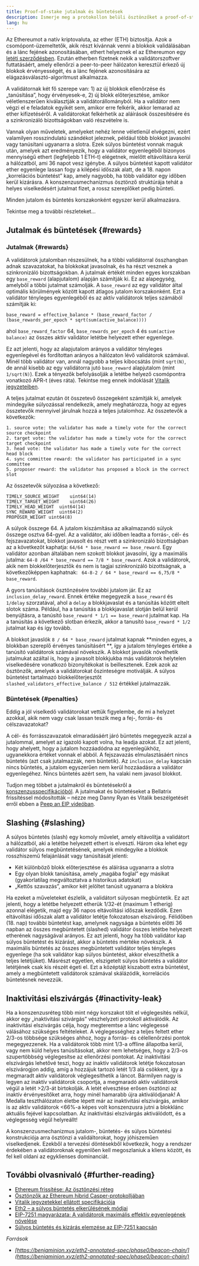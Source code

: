 ```yaml
---
title: Proof-of-stake jutalmak és büntetések
description: Ismerje meg a protokollon belüli ösztönzőket a proof-of-stake Ethereumban.
lang: hu
---
```


Az Ethereumot a natív kriptovaluta, az ether (ETH) biztosítja. Azok a csomópont-üzemeltetők, akik részt kívánnak venni a blokkok validálásában és a lánc fejének azonosításában, ethert helyeznek el az Ethereumon egy [letéti szerződésben](/staking/deposit-contract/). Ezután etherben fizetnek nekik a validátorszoftver futtatásáért, amely ellenőrzi a peer-to-peer hálózaton keresztül érkező új blokkok érvényességét, és a lánc fejének azonosítására az elágazásválasztó-algoritmust alkalmazza.

A validátornak két fő szerepe van: 1) az új blokkok ellenőrzése és „tanúsítása”, hogy érvényesek-e, 2) új blokk előterjesztése, amikor véletlenszerűen kiválasztják a validátorállományból. Ha a validátor nem végzi el e feladatok egyikét sem, amikor erre felkérik, akkor lemarad az ether kifizetéséről. A validátorokat felkérhetik az aláírások összesítésére és a szinkronizáló bizottságokban való részvételre is.

Vannak olyan műveletek, amelyeket nehéz lenne véletlenül elvégezni, ezért valamilyen rosszindulatú szándékot jeleznek, például több blokkot javasolni vagy tanúsítani ugyanarra a slotra. Ezek súlyos büntetést vonnak maguk után, amelyek azt eredményezik, hogy a validátor egyenlegéből bizonyos mennyiségű ethert (legfeljebb 1 ETH-t) elégetnek, mielőtt eltávolításra kerül a hálózatból, ami 36 napot vesz igénybe. A súlyos büntetést kapott validátor ether egyenlege lassan fogy a kilépési időszak alatt, de a 18. napon „korrelációs büntetést” kap, amely nagyobb, ha több validátor egy időben kerül kizárásra. A konszenzusmechanizmus ösztönző struktúrája tehát a helyes viselkedésért jutalmat fizet, a rossz szereplőket pedig bünteti.

Minden jutalom és büntetés korszakonként egyszer kerül alkalmazásra.

Tekintse meg a további részleteket...

## Jutalmak és büntetések {#rewards}

### Jutalmak {#rewards}

A validátorok jutalomban részesülnek, ha a többi validátorral összhangban adnak szavazatokat, ha blokkokat javasolnak, és ha részt vesznek a szinkronizáló bizottságokban. A jutalmak értékét minden egyes korszakban egy `base_reward` (alapjutalom) alapján számítják ki. Ez az alapegység, amelyből a többi jutalmat számolják. A `base_reward` az egy validátor által optimális körülmények között kapott átlagos jutalom korszakonként. Ezt a validátor tényleges egyenlegéből és az aktív validátorok teljes számából számítják ki:

```
base_reward = effective_balance * (base_reward_factor / (base_rewards_per_epoch * sqrt(sum(active_balance))))
```

ahol `base_reward_factor` 64, `base_rewards_per_epoch` 4 és `sum(active balance)` az összes aktív validátor letétbe helyezett ether egyenlege.

Ez azt jelenti, hogy az alapjutalom arányos a validátor tényleges egyenlegével és fordítottan arányos a hálózaton lévő validátorok számával. Minél több validátor van, annál nagyobb a teljes kibocsátás (mint `sqrt(N)`, de annál kisebb az egy validátorra jutó `base_reward` alapjutalom (mint `1/sqrt(N)`). Ezek a tényezők befolyásolják a letétbe helyező csomópontra vonatkozó APR-t (éves ráta). Tekintse meg ennek indoklását [Vitalik jegyzeteiben](https://notes.ethereum.org/@vbuterin/rkhCgQteN?type=view#Base-rewards).

A teljes jutalmat ezután öt összetevő összegeként számítják ki, amelyek mindegyike súlyozással rendelkezik, amely meghatározza, hogy az egyes összetevők mennyivel járulnak hozzá a teljes jutalomhoz. Az összetevők a következők:

```
1. source vote: the validator has made a timely vote for the correct source checkpoint
2. target vote: the validator has made a timely vote for the correct target checkpoint
3. head vote: the validator has made a timely vote for the correct head block
4. sync committee reward: the validator has participated in a sync committee
5. proposer reward: the validator has proposed a block in the correct slot
```

Az összetevők súlyozása a következő:

```
TIMELY_SOURCE_WEIGHT    uint64(14)
TIMELY_TARGET_WEIGHT    uint64(26)
TIMELY_HEAD_WEIGHT  uint64(14)
SYNC_REWARD_WEIGHT  uint64(2)
PROPOSER_WEIGHT uint64(8)
```

A súlyok összege 64. A jutalom kiszámítása az alkalmazandó súlyok összege osztva 64-gyel. Az a validátor, aki időben leadta a forrás-, cél- és fejszavazatokat, blokkot javasolt és részt vett a szinkronizáló bizottságban az a következőt kaphatja: `64/64 * base_reward == base_reward`. Egy validátor azonban általában nem szokott blokkot javasolni, így a maximális jutalma: `64-8 /64 * base_reward == 7/8 * base_reward`. Azok a validátorok, akik nem blokkelőterjesztők és nem is tagjai szinkronizáló bizottságnak, a következőképpen kaphatnak: ` 64-8-2 / 64 * base_reward == 6,75/8 * base_reward`.

A gyors tanúsítások ösztönzésére további jutalom jár. Ez az `inclusion_delay_reward`. Ennek értéke megegyezik a `base_reward` és `1/delay` szorzatával, ahol a `delay` a blokkjavaslat és a tanúsítás között eltelt slotok száma. Például, ha a tanúsítás a blokkjavaslat slotján belül kerül benyújtásra, a tanúsító `base_reward * 1/1 == base_reward` jutalmat kap. Ha a tanúsítás a következő slotban érkezik, akkor a tanusító `base_reward * 1/2` jutalmat kap és így tovább.

A blokkot javaslók `8 / 64 * base_reward` jutalmat kapnak **minden egyes, a blokkban szereplő érvényes tanúsításért **, így a jutalom tényleges értéke a tanúsító validátorok számával növekszik. A blokkot javaslók növelhetik jutalmukat azáltal is, hogy a javasolt blokkjukba más validátorok helytelen viselkedésére vonatkozó bizonyítékokat is beillesztenek. Ezek azok az ösztönzők, amelyek a validátorokat őszinteségre motiválják. A súlyos büntetést tartalmazó blokkelőterjesztőt `slashed_validators_effective_balance / 512` értékkel jutalmazzák.

### Büntetések {#penalties}

Eddig a jól viselkedő validátorokat vettük figyelembe, de mi a helyzet azokkal, akik nem vagy csak lassan teszik meg a fej-, forrás- és célszavazatokat?

A cél- és forrásszavazatok elmaradásáért járó büntetés megegyezik azzal a jutalommal, amelyet az igazoló kapott volna, ha leadja azokat. Ez azt jelenti, hogy ahelyett, hogy a jutalom hozzáadódna az egyenlegükhöz, ugyanekkora értéket vonnak el abból. A fejszavazás elmulasztásáért nincs büntetés (azt csak jutalmazzák, nem büntetik). Az `inclusion_delay` kapcsán nincs büntetés, a jutalom egyszerűen nem kerül hozzáadásra a validátor egyenlegéhez. Nincs büntetés azért sem, ha valaki nem javasol blokkot.

Tudjon meg többet a jutalmakról és büntetésekről a [konszenzusspecifikációból](https://github.com/ethereum/consensus-specs/blob/dev/specs/altair/beacon-chain.md). A jutalmakat és büntetéseket a Bellatrix frissítéssel módosították – nézze meg Danny Ryan és Vitalik beszélgetését erről ebben a [Peep an EIP videóban](https://www.youtube.com/watch?v=iaAEGs1DMgQ).

## Slashing {#slashing}

A súlyos büntetés (slash) egy komoly művelet, amely eltávolítja a validátort a hálózatból, aki a letétbe helyezett ethert is elveszti. Három oka lehet egy validátor súlyos megbüntetésének, amelyek mindegyike a blokkok rosszhiszemű felajánlását vagy tanúsítását jelenti:

- Két különböző blokk előterjesztése és aláírása ugyanarra a slotra
- Egy olyan blokk tanúsítása, amely „magába foglal” egy másikat (gyakorlatilag megváltoztatva a historikus adatokat)
- „Kettős szavazás”, amikor két jelöltet tanúsít ugyanarra a blokkra

Ha ezeket a műveleteket észlelik, a validátort súlyosan megbüntetik. Ez azt jelenti, hogy a letétbe helyezett etherük 1/32-ét (maximum 1 etherig) azonnal elégetik, majd egy 36 napos eltávolítási időszak kezdődik. Ezen eltávolítási időszak alatt a validátor letétje fokozatosan elszivárog. Félidőben (18. nap) további büntetést kap, amelynek nagysága a büntetés előtti 36 napban az összes megbüntetett (slashed) validátor összes letétbe helyezett etherének nagyságával arányos. Ez azt jelenti, hogy ha több validátor kap súlyos büntetést és kizárást, akkor a büntetés mértéke növekszik. A maximális büntetés az összes megbüntetett validátor teljes tényleges egyenlege (ha sok validátor kap súlyos büntetést, akkor elveszíthetik a teljes letétjüket). Másrészt egyetlen, elszigetelt súlyos büntetés a validátor letétjének csak kis részét égeti el. Ezt a középtájt kiszabott extra büntetést, amely a megbüntetett validátorok számával skálázódik, korrelációs büntetésnek nevezzük.

## Inaktivitási elszivárgás {#inactivity-leak}

Ha a konszenzusréteg több mint négy korszakot tölt el véglegesítés nélkül, akkor egy „inaktivitási szivárgás” vészhelyzeti protokoll aktiválódik. Az inaktivitási elszivárgás célja, hogy megteremtse a lánc véglegessé válásához szükséges feltételeket. A véglegességhez a teljes feltett ether 2/3-os többsége szükséges ahhoz, hogy a forrás- és célellenőrzési pontok megegyezzenek. Ha a validátorok több mint 1/3-a offline állapotba kerül, vagy nem küld helyes tanúsításokat, akkor nem lehetséges, hogy a 2/3-os szupertöbbség véglegesítse az ellenőrzési pontokat. Az inaktivitási elszivárgás lehetővé teszi, hogy az inaktív validátorok letétje fokozatosan elszivárogjon addig, amíg a hozzájuk tartozó letét 1/3 alá csökkent, így a megmaradt aktív validátorok véglegesíthetik a láncot. Bármilyen nagy is legyen az inaktív validátorok csoportja, a megmaradó aktív validátorok végül a letét >2/3-át birtokolják. A letét elvesztése erősen ösztönzi az inaktív érvényesítőket arra, hogy minél hamarabb újra aktiválódjanak! A Medalla teszthálózaton életbe lépett már az inaktivitási elszivárgás, amikor is az aktív validátorok \<66%-a képes volt konszenzusra jutni a blokklánc aktuális fejével kapcsolatban. Az inaktivitási elszivárgás aktiválódott, és a véglegesség végül helyreállt!

A konszenzusmechanizmus jutalom-, büntetés- és súlyos büntetési konstrukciója arra ösztönzi a validáltorokat, hogy jóhiszeműen viselkedjenek. Ezekből a tervezési döntésekből következik, hogy a rendszer érdekében a validátoroknak egyenlően kell megoszlaniuk a kliens között, és fel kell oldani az egyklienses dominanciát.

## További olvasnivaló {#further-reading}

- [Ethereum frissítése: Az ösztönzési réteg](https://eth2book.info/altair/part2/incentives)
- [Ösztönzők az Ethereum hibrid Casper-protokolljában](https://arxiv.org/pdf/1903.04205.pdf)
- [Vitalik jegyzetekkel ellátott specifikációja](https://github.com/ethereum/annotated-spec/blob/master/phase0/beacon-chain.md#rewards-and-penalties-1)
- [Eth2 – a súlyos büntetés elkerülésének módjai](https://medium.com/prysmatic-labs/eth2-slashing-prevention-tips-f6faa5025f50)
- [EIP-7251 magyarázata: A validátorok maximális effektív egyenlegének növelése](https://research.2077.xyz/eip-7251_Increase_MAX_EFFECTIVE_BALANCE)
- [Súlyos büntetés és kizárás elemzése az EIP-7251 kapcsán](https://ethresear.ch/t/slashing-penalty-analysis-eip-7251/16509)

_Források_

- _[https://benjaminion.xyz/eth2-annotated-spec/phase0/beacon-chain/](https://benjaminion.xyz/eth2-annotated-spec/phase0/beacon-chain/)_
